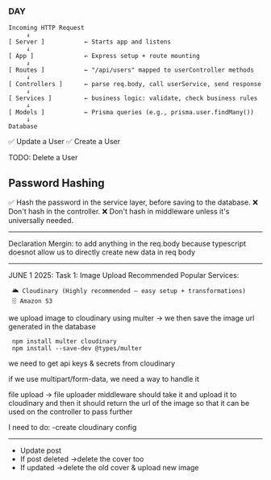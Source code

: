 ### DAY

```
Incoming HTTP Request
     ↓
[ Server ]           ← Starts app and listens
     ↓
[ App ]              ← Express setup + route mounting
     ↓
[ Routes ]           ← "/api/users" mapped to userController methods
     ↓
[ Controllers ]      ← parse req.body, call userService, send response
     ↓
[ Services ]         ← business logic: validate, check business rules
     ↓
[ Models ]           ← Prisma queries (e.g., prisma.user.findMany())
     ↓
Database

```

✅ Update a User
✅ Create a User

TODO:
Delete a User

## Password Hashing

✅ Hash the password in the service layer, before saving to the database.
❌ Don't hash in the controller.
❌ Don't hash in middleware unless it's universally needed.

---

Declaration Mergin: to add anything in the req.body because typescript doesnot allow us to directly create new data in req body

---

JUNE 1 2025:
Task 1: Image Upload
Recommended Popular Services:

     🌥️ Cloudinary (Highly recommended — easy setup + transformations)
     🗄️ Amazon S3

we upload image to cloudinary using multer -> we then save the image url generated in the database

     npm install multer cloudinary
     npm install --save-dev @types/multer

we need to get api keys & secrets from cloudinary

if we use multipart/form-data, we need a way to handle it

file upload -> file uploader middleware should take it and upload it to cloudinary and then it should return the url of the image so that it can be used on the controller to pass further

I need to do:
-create cloudinary config

---

- Update post
- If post deleted ->delete the cover too
- If updated ->delete the old cover & upload new image
